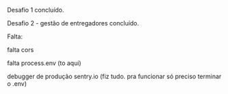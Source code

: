 Desafio 1 concluído.

Desafio 2 - gestão de entregadores concluído.

Falta:

falta cors

falta process.env (to aqui)

debugger de produção sentry.io (fiz tudo. pra funcionar só preciso terminar o .env)

